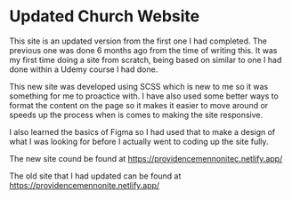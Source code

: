 # Updated Church Website

This site is an updated version from the first one I had completed. The previous one was done 6 months ago from the time of writing this. It was my first time doing a site
from scratch, being based on similar to one I had done within a Udemy course I had done. 

This new site was developed using SCSS which is new to me so it was something for me to proactice with. I have also used some better ways to format the content on the page
so it makes it easier to move around or speeds up the process when is comes to making the site responsive. 

I also learned the basics of Figma so I had used that to make a design of what I was looking for before I actually went to coding up the site fully.

The new site cound be found at 
https://providencemennonitec.netlify.app/

The old site that I had updated can be found at
https://providencemennonite.netlify.app/
